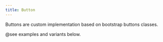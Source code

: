 ```yaml
---
title: Button
---
```


Buttons are custom implementation based on bootstrap buttons classes.

@see examples and variants below.
